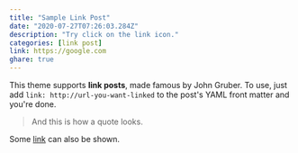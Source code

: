 ```yaml
---
title: "Sample Link Post"
date: "2020-07-27T07:26:03.284Z"
description: "Try click on the link icon."
categories: [link post]
link: https://google.com
ghare: true
---
```


This theme supports **link posts**, made famous by John Gruber. To use, just add `link: http://url-you-want-linked` to the post's YAML front matter and you're done.

> And this is how a quote looks.

Some [link](https://google.com) can also be shown.

